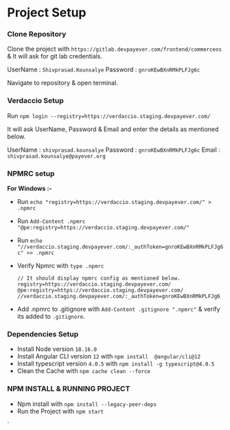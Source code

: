 # Project Setup

### Clone Repository

Clone the project with `https://gitlab.devpayever.com/frontend/commerceos` & It will ask for git lab credentials.

UserName : `Shivprasad.Kounsalye`
Password : `gnroKEwBXnRMkPLFJg6c`

Navigate to repository & open terminal.

### Verdaccio Setup

Run `npm login --registry=https://verdaccio.staging.devpayever.com/`

It will ask UserName, Password & Email and enter the details as mentioned below.

UserName : `shivprasad.kounsalye`
Password : `gnroKEwBXnRMkPLFJg6c`
Email : `shivprasad.kounsalye@payever.org`

### NPMRC setup

**For Windows :-**

- Run `echo "registry=https://verdaccio.staging.devpayever.com/" > .npmrc`
- Run `Add-Content .npmrc "@pe:registry=https://verdaccio.staging.devpayever.com/"`
- Run `echo "//verdaccio.staging.devpayever.com/:_authToken=gnroKEwBXnRMkPLFJg6c" >> .npmrc`
- Verify Npmrc with `type .npmrc`

    ```
    // It should display npmrc config as mentioned below.
    registry=https://verdaccio.staging.devpayever.com/
    @pe:registry=https://verdaccio.staging.devpayever.com/
    //verdaccio.staging.devpayever.com/:_authToken=gnroKEwBXnRMkPLFJg6
    ```
- Add .npmrc to .gitignore with `Add-Content .gitignore ".npmrc"` & verify its added to `.gitignore`.

### Dependencies Setup

- Install Node version `18.16.0` 
- Install Angular CLI version `12` with `npm install  @angular/cli@12`
- Install typescript version `4.0.5` with `npm install -g typescript@4.0.5`
- Clean the Cache with `npm cache clean --force`

### NPM INSTALL & RUNNING PROJECT

- Npm install with `npm install --legacy-peer-deps`
- Run the Project with `npm start`

`